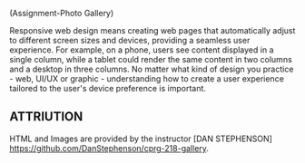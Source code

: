 (Assignment-Photo Gallery)

Responsive web design means creating web pages that automatically adjust to different screen sizes and devices, providing a seamless user experience. For example, on a phone, users see content displayed in a single column, while a tablet could render the same content in two columns and a desktop in three columns. No matter what kind of design you practice - web, UI/UX or graphic - understanding how to create a user experience tailored to the user's device preference is important.

## ATTRIUTION
HTML and Images are provided by the instructor [DAN STEPHENSON] https://github.com/DanStephenson/cprg-218-gallery.
